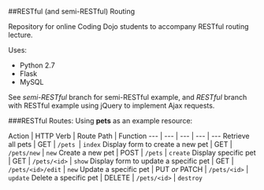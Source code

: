 ##RESTful (and semi-RESTful) Routing

Repository for online Coding Dojo students to accompany RESTful routing lecture.

Uses:
+ Python 2.7
+ Flask
+ MySQL

See *semi-RESTful* branch for semi-RESTful example, and *RESTful* branch with RESTful example using jQuery to implement Ajax requests.

###RESTful Routes:
Using **pets** as an example resource:

Action | HTTP Verb | Route Path | Function
 --- | --- | --- | --- | ---
Retrieve all pets | GET | `/pets `| `index`
Display form to create a new pet | GET | `/pets/new` | `new`
Create a new pet | POST | `/pets` | `create`
Display specific pet | GET | `/pets/<id>` | `show`
Display form to update a specific pet | GET | `/pets/<id>/edit` | `new`
Update a specific pet | PUT *or* PATCH | `/pets/<id>` | `update`
Delete a specific pet | DELETE | `/pets/<id>` | `destroy`
